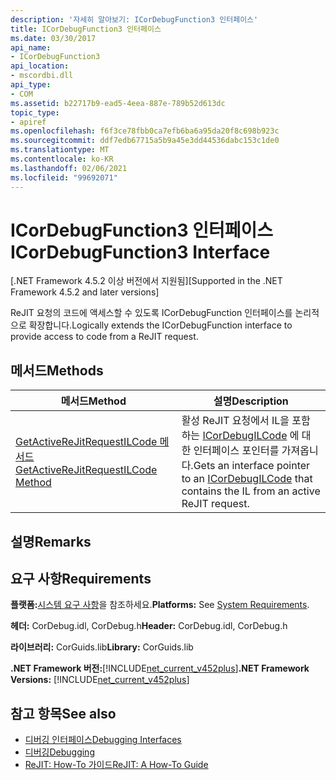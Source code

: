 ```yaml
---
description: '자세히 알아보기: ICorDebugFunction3 인터페이스'
title: ICorDebugFunction3 인터페이스
ms.date: 03/30/2017
api_name:
- ICorDebugFunction3
api_location:
- mscordbi.dll
api_type:
- COM
ms.assetid: b22717b9-ead5-4eea-887e-789b52d613dc
topic_type:
- apiref
ms.openlocfilehash: f6f3ce78fbb0ca7efb6ba6a95da20f8c698b923c
ms.sourcegitcommit: ddf7edb67715a5b9a45e3dd44536dabc153c1de0
ms.translationtype: MT
ms.contentlocale: ko-KR
ms.lasthandoff: 02/06/2021
ms.locfileid: "99692071"
---
```

# <a name="icordebugfunction3-interface"></a><span data-ttu-id="b2f61-103">ICorDebugFunction3 인터페이스</span><span class="sxs-lookup"><span data-stu-id="b2f61-103">ICorDebugFunction3 Interface</span></span>

<span data-ttu-id="b2f61-104">[.NET Framework 4.5.2 이상 버전에서 지원됨]</span><span class="sxs-lookup"><span data-stu-id="b2f61-104">[Supported in the .NET Framework 4.5.2 and later versions]</span></span>  
  
 <span data-ttu-id="b2f61-105">ReJIT 요청의 코드에 액세스할 수 있도록 ICorDebugFunction 인터페이스를 논리적으로 확장합니다.</span><span class="sxs-lookup"><span data-stu-id="b2f61-105">Logically extends the ICorDebugFunction interface to provide access to code from a ReJIT request.</span></span>  
  
## <a name="methods"></a><span data-ttu-id="b2f61-106">메서드</span><span class="sxs-lookup"><span data-stu-id="b2f61-106">Methods</span></span>  
  
|<span data-ttu-id="b2f61-107">메서드</span><span class="sxs-lookup"><span data-stu-id="b2f61-107">Method</span></span>|<span data-ttu-id="b2f61-108">설명</span><span class="sxs-lookup"><span data-stu-id="b2f61-108">Description</span></span>|  
|------------|-----------------|  
|[<span data-ttu-id="b2f61-109">GetActiveReJitRequestILCode 메서드</span><span class="sxs-lookup"><span data-stu-id="b2f61-109">GetActiveReJitRequestILCode Method</span></span>](icordebugfunction3-getactiverejitrequestilcode-method.md)|<span data-ttu-id="b2f61-110">활성 ReJIT 요청에서 IL을 포함 하는 [ICorDebugILCode](icordebugilcode-interface.md) 에 대 한 인터페이스 포인터를 가져옵니다.</span><span class="sxs-lookup"><span data-stu-id="b2f61-110">Gets an interface pointer to an [ICorDebugILCode](icordebugilcode-interface.md) that contains the IL from an active ReJIT request.</span></span>|  
  
## <a name="remarks"></a><span data-ttu-id="b2f61-111">설명</span><span class="sxs-lookup"><span data-stu-id="b2f61-111">Remarks</span></span>  
  
## <a name="requirements"></a><span data-ttu-id="b2f61-112">요구 사항</span><span class="sxs-lookup"><span data-stu-id="b2f61-112">Requirements</span></span>  

 <span data-ttu-id="b2f61-113">**플랫폼:**[시스템 요구 사항](../../get-started/system-requirements.md)을 참조하세요.</span><span class="sxs-lookup"><span data-stu-id="b2f61-113">**Platforms:** See [System Requirements](../../get-started/system-requirements.md).</span></span>  
  
 <span data-ttu-id="b2f61-114">**헤더:** CorDebug.idl, CorDebug.h</span><span class="sxs-lookup"><span data-stu-id="b2f61-114">**Header:** CorDebug.idl, CorDebug.h</span></span>  
  
 <span data-ttu-id="b2f61-115">**라이브러리:** CorGuids.lib</span><span class="sxs-lookup"><span data-stu-id="b2f61-115">**Library:** CorGuids.lib</span></span>  
  
 <span data-ttu-id="b2f61-116">**.NET Framework 버전:**[!INCLUDE[net_current_v452plus](../../../../includes/net-current-v452plus-md.md)]</span><span class="sxs-lookup"><span data-stu-id="b2f61-116">**.NET Framework Versions:** [!INCLUDE[net_current_v452plus](../../../../includes/net-current-v452plus-md.md)]</span></span>  
  
## <a name="see-also"></a><span data-ttu-id="b2f61-117">참고 항목</span><span class="sxs-lookup"><span data-stu-id="b2f61-117">See also</span></span>

- [<span data-ttu-id="b2f61-118">디버깅 인터페이스</span><span class="sxs-lookup"><span data-stu-id="b2f61-118">Debugging Interfaces</span></span>](debugging-interfaces.md)
- [<span data-ttu-id="b2f61-119">디버깅</span><span class="sxs-lookup"><span data-stu-id="b2f61-119">Debugging</span></span>](index.md)
- [<span data-ttu-id="b2f61-120">ReJIT: How-To 가이드</span><span class="sxs-lookup"><span data-stu-id="b2f61-120">ReJIT: A How-To Guide</span></span>](/archive/blogs/davbr/rejit-a-how-to-guide)
